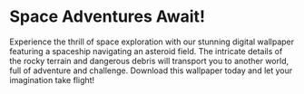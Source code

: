 <!--
Write me markdown content of website with wallpaper:

"A digital painting of a spaceship exploring an asteroid field, with the rocky terrain and dangerous debris creating a sense of adventure and challenge."

The header of the page should not be copy of the text but rather a real content of the website which is using this wallpaper.
-->

<!--font:Montserrat-->

# Space Adventures Await!

Experience the thrill of space exploration with our stunning digital wallpaper featuring a spaceship navigating an asteroid field. The intricate details of the rocky terrain and dangerous debris will transport you to another world, full of adventure and challenge. Download this wallpaper today and let your imagination take flight!
